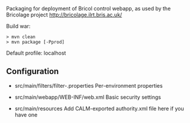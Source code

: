 Packaging for deployment of Bricol control webapp, as used by the Bricolage project
http://bricolage.ilrt.bris.ac.uk/

Build war:

    > mvn clean
    > mvn package [-Pprod]

Default profile: localhost

Configuration
-------------
- src/main/filters/filter-<env>.properties
    Per-environment properties
    
- src/main/webapp/WEB-INF/web.xml
    Basic security settings
    
- src/main/resources
	Add CALM-exported authority.xml file here if you have one

